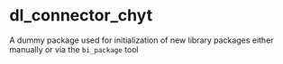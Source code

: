 # dl_connector_chyt

A dummy package used for initialization of new library packages
either manually or via the `bi_package` tool
